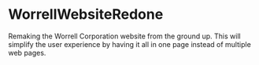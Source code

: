 # WorrellWebsiteRedone
Remaking the Worrell Corporation website from the ground up. This will simplify the user experience by having it all in one page instead of multiple web pages.
